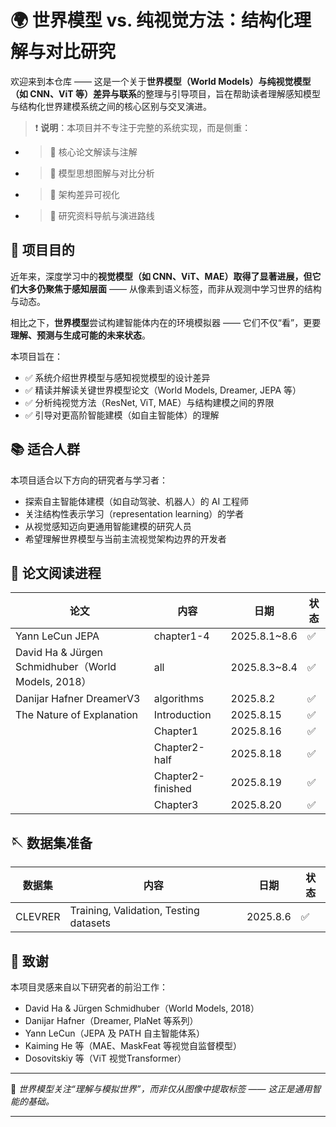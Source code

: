 # **🌍 世界模型 vs. 纯视觉方法：结构化理解与对比研究**

欢迎来到本仓库 —— 这是一个关于**世界模型（World Models）与纯视觉模型（如 CNN、ViT 等）差异与联系**的整理与引导项目，旨在帮助读者理解感知模型与结构化世界建模系统之间的核心区别与交叉演进。

> ❗ **说明**：本项目并不专注于完整的系统实现，而是侧重：

- > 📖 核心论文解读与注解

- > 🧠 模型思想图解与对比分析

- > 🔁 架构差异可视化

- > 🔗 研究资料导航与演进路线

## **🎯 项目目的**

近年来，深度学习中的**视觉模型（如 CNN、ViT、MAE）取得了显著进展，但它们大多仍聚焦于感知层面** —— 从像素到语义标签，而非从观测中学习世界的结构与动态。

相比之下，**世界模型**尝试构建智能体内在的环境模拟器 —— 它们不仅“看”，更要**理解、预测与生成可能的未来状态**。

本项目旨在：

- ✅ 系统介绍世界模型与感知视觉模型的设计差异
- ✅ 精读并解读关键世界模型论文（World Models, Dreamer, JEPA 等）
- ✅ 分析纯视觉方法（ResNet, ViT, MAE）与结构建模之间的界限
- ✅ 引导对更高阶智能建模（如自主智能体）的理解

## **📚 适合人群**

本项目适合以下方向的研究者与学习者：

- 探索自主智能体建模（如自动驾驶、机器人）的 AI 工程师
- 关注结构性表示学习（representation learning）的学者
- 从视觉感知迈向更通用智能建模的研究人员
- 希望理解世界模型与当前主流视觉架构边界的开发者

## **📖 论文阅读进程**

| 论文                                                | 内容              | 日期         | 状态 |
| --------------------------------------------------- | ----------------- | ------------ | ---- |
| Yann LeCun JEPA                                     | chapter1-4        | 2025.8.1~8.6 | ✅    |
| David Ha & Jürgen Schmidhuber（World Models, 2018） | all               | 2025.8.3~8.4 | ✅    |
| Danijar Hafner DreamerV3                            | algorithms        | 2025.8.2     | ✅    |
| The Nature of Explanation                           | Introduction      | 2025.8.15    | ✅    |
|                                                     | Chapter1          | 2025.8.16    | ✅    |
|                                                     | Chapter2-half     | 2025.8.18    | ✅    |
|                                                     | Chapter2-finished | 2025.8.19    | ✅    |
|                                                     | Chapter3          | 2025.8.20    | ✅    |

## 🪡 数据集准备

| 数据集  | 内容                                   | 日期     | 状态 |
| ------- | -------------------------------------- | -------- | ---- |
| CLEVRER | Training, Validation, Testing datasets | 2025.8.6 | ✅    |

## **🤝 致谢**

本项目灵感来自以下研究者的前沿工作：

- David Ha & Jürgen Schmidhuber（World Models, 2018）
- Danijar Hafner（Dreamer, PlaNet 等系列）
- Yann LeCun（JEPA 及 PATH 自主智能体系）
- Kaiming He 等（MAE、MaskFeat 等视觉自监督模型）
- Dosovitskiy 等（ViT 视觉Transformer）

------

🧠 *世界模型关注“理解与模拟世界”，而非仅从图像中提取标签 —— 这正是通用智能的基础。*

------

